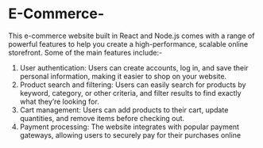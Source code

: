 # E-Commerce-

This e-commerce website built in React and Node.js comes with a range of powerful features to help you create a high-performance, scalable online storefront. Some of the main features include:-

1. User authentication: Users can create accounts, log in, and save their personal information, making it easier to shop on your website.
2. Product search and filtering: Users can easily search for products by keyword, category, or other criteria, and filter results to find exactly what they’re looking for.
3. Cart management: Users can add products to their cart, update quantities, and remove items before checking out.
4. Payment processing: The website integrates with popular payment gateways, allowing users to securely pay for their purchases online
